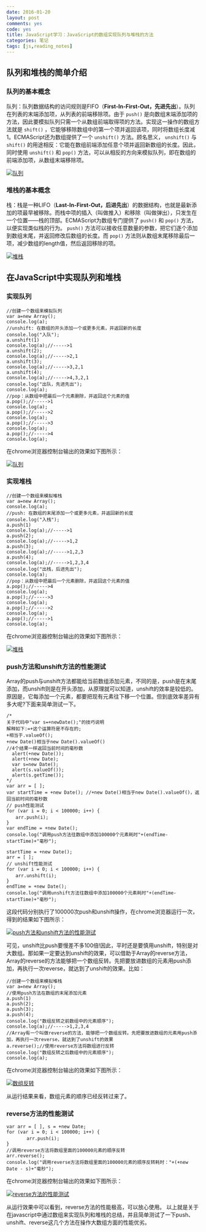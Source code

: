 ```yaml
---
date: 2016-01-20
layout: post
comments: yes
code: yes
title: JavaScript学习：JavaScript的数组实现队列与堆栈的方法
categories: 笔记
tags: [js,reading_notes]
---
```


## 队列和堆栈的简单介绍

### **队列的基本概念**

队列：队列数据结构的访问规则是FIFO（**First-In-First-Out，先进先出**）。队列在列表的末端添加项，从列表的前端移除项。由于 `push()` 是向数组末端添加项的方法，因此要模拟队列只需一个从数组前端取得项的方法。实现这一操作的数组方法就是 `shift()` ，它能够移除数组中的第一个项并返回该项，同时将数组长度减1。ECMAScript还为数组提供了一个 `unshift()` 方法。顾名思义， `unshift()` 与 `shift()` 的用途相反：它能在数组前端添加任意个项并返回新数组的长度。因此，同时使用 `unshift()` 和 `pop()` 方法，可以从相反的方向来模拟队列，即在数组的前端添加项，从数组末端移除项。

[![队列](/uploads/2016/01/20150101235139.png)](/uploads/2016/01/20150101235139.png)

### **堆栈的基本概念**

栈：栈是一种LIFO（**Last-In-First-Out，后进先出**）的数据结构，也就是最新添加的项最早被移除。而栈中项的插入（叫做推入）和移除（叫做弹出），只发生在一个位置——栈的顶部。ECMAScript为数组专门提供了 `push()` 和 `pop()` 方法，以便实现类似栈的行为。 `push()` 方法可以接收任意数量的参数，把它们逐个添加到数组末尾，并返回修改后数组的长度。而 `pop()` 方法则从数组末尾移除最后一项，减少数组的length值，然后返回移除的项。

[![堆栈](/uploads/2016/01/20150101235414.png)](/uploads/2016/01/20150101235414.png)

## 在JavaScript中实现队列和堆栈

### **实现队列**

    //创建一个数组来模拟队列
    var a=new Array();
    console.log(a);
    //unshift: 在数组的开头添加一个或更多元素，并返回新的长度
    console.log("入队");
    a.unshift(1)
    console.log(a);//----->1
    a.unshift(2);
    console.log(a);//----->2,1
    a.unshift(3);
    console.log(a);//----->3,2,1
    a.unshift(4);
    console.log(a);//----->4,3,2,1
    console.log("出队，先进先出");
    console.log(a);
    //pop：从数组中把最后一个元素删除，并返回这个元素的值
    a.pop();//----->1
    console.log(a);
    a.pop();//----->2
    console.log(a);
    a.pop();//----->3
    console.log(a);
    a.pop();//----->4
    console.log(a);

在chrome浏览器控制台输出的效果如下图所示：

[![队列](/uploads/2016/01/20150101235447.png)](/uploads/2016/01/20150101235447.png)

### **实现堆栈**

    //创建一个数组来模拟堆栈
    var a=new Array();
    console.log(a);
    //push: 在数组的末尾添加一个或更多元素，并返回新的长度
    console.log("入栈");
    a.push(1)
    console.log(a);//----->1
    a.push(2);
    console.log(a);//----->1,2
    a.push(3);
    console.log(a);//----->1,2,3
    a.push(4);
    console.log(a);//----->1,2,3,4
    console.log("出栈，后进先出");
    console.log(a);
    //pop：从数组中把最后一个元素删除，并返回这个元素的值
    a.pop();//----->4
    console.log(a);
    a.pop();//----->3
    console.log(a);
    a.pop();//----->2
    console.log(a);
    a.pop();//----->1
    console.log(a);

在chrome浏览器控制台输出的效果如下图所示：

[![堆栈](/uploads/2016/01/20150101235505.png)](/uploads/2016/01/20150101235505.png)

### **push方法和unshift方法的性能测试**

Array的push与unshift方法都能给当前数组添加元素，不同的是，push是在末尾添加，而unshift则是在开头添加，从原理就可以知道，unshift的效率是较低的。原因是，它每添加一个元素，都要把现有元素往下移一个位置。但到底效率差异有多大呢?下面来简单测试一下。

    /*
    关于代码中"var s=+newDate();"的技巧说明
    解释如下:=+这个运算符是不存在的;
    +相当于.valueOf();
    +new Date()相当于new Date().valueOf()
    //4个结果一样返回当前时间的毫秒数
      alert(+new Date());
      alert(+new Date);
      var s=new Date();
      alert(s.valueOf());
      alert(s.getTime());
    */
    var arr = [ ];
    var startTime = +new Date(); //+new Date()相当于new Date().valueOf()，返回当前时间的毫秒数
    // push性能测试 
    for (var i = 0; i < 100000; i++) { 
    　　arr.push(i); 
    }
    var endTime = +new Date();
    console.log("调用push方法往数组中添加100000个元素耗时"+(endTime-startTime)+"毫秒"); 

    startTime = +new Date(); 
    arr = [ ]; 
    // unshift性能测试 
    for (var i = 0; i < 100000; i++) { 
    　　arr.unshift(i); 
    }
    endTime = +new Date();
    console.log("调用unshift方法往数组中添加100000个元素耗时"+(endTime-startTime)+"毫秒"); 

这段代码分别执行了100000次push和unshift操作，在chrome浏览器运行一次，得到的结果如下图所示：

[![push方法和unshift方法的性能测试](/uploads/2016/01/20150101235610.png)](/uploads/2016/01/20150101235610.png)

可见，unshift比push要慢差不多100倍!因此，平时还是要慎用unshift，特别是对大数组。那如果一定要达到unshift的效果，可以借助于Array的reverse方法，Array的reverse的方法能够把一个数组反转。先把要放进数组的元素用push添加，再执行一次reverse，就达到了unshift的效果。比如：

    //创建一个数组来模拟堆栈
    var a=new Array();
    //使用push方法在数组的末尾添加元素
    a.push(1)
    a.push(2);
    a.push(3);
    a.push(4);
    console.log("数组反转之前数组中的元素顺序");
    console.log(a);//----->1,2,3,4
    //Array有一个叫做reverse的方法，能够把一个数组反转。先把要放进数组的元素用push添加，再执行一次reverse，就达到了unshift的效果
    a.reverse();//使用reverse方法将数组进行反转
    console.log("数组反转之后数组中的元素顺序");
    console.log(a);

在chrome浏览器控制台输出的效果如下图所示：

[![数组反转](/uploads/2016/01/20150101235638.png)](/uploads/2016/01/20150101235638.png)

从运行结果来看，数组元素的顺序已经反转过来了。

### **reverse方法的性能测试**

    var arr = [ ], s = +new Date; 
    for (var i = 0; i < 100000; i++) { 
    　　    arr.push(i); 
    }
    //调用reverse方法将数组里面的100000元素的顺序反转
    arr.reverse(); 
    console.log("调用reverse方法将数组里面的100000元素的顺序反转耗时："+(+new Date - s)+"毫秒");

在chrome浏览器控制台输出的效果如下图所示：

[![reverse方法的性能测试](/uploads/2016/01/20150101235657.png)](/uploads/2016/01/20150101235657.png)

从运行效果中可以看到，reverse方法的性能极高，可以放心使用。
以上就是关于在javascript中通过数组来实现队列和堆栈的总结，并且简单测试了一下push、unshift、reverse这几个方法在操作大数组方面的性能优劣。